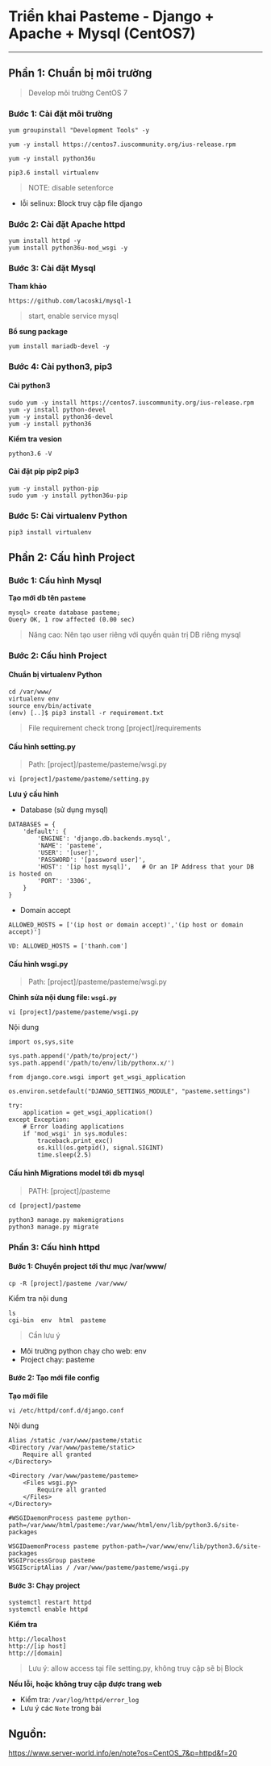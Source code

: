 # Triển khai Pasteme - Django + Apache + Mysql (CentOS7)
---
## Phần 1: Chuẩn bị môi trường
> Develop môi trường CentOS 7

### Bước 1: Cài đặt môi trường
```
yum groupinstall "Development Tools" -y

yum -y install https://centos7.iuscommunity.org/ius-release.rpm

yum -y install python36u

pip3.6 install virtualenv
```

> NOTE: disable setenforce
 - lỗi selinux: Block truy cập file django

### Bước 2: Cài đặt Apache httpd
```
yum install httpd -y
yum install python36u-mod_wsgi -y
```
### Bước 3: Cài đặt Mysql

__Tham khảo__
```
https://github.com/lacoski/mysql-1
```
> start, enable service mysql

__Bổ sung package__
```
yum install mariadb-devel -y
```

### Bước 4: Cài python3, pip3
#### Cài python3
```
sudo yum -y install https://centos7.iuscommunity.org/ius-release.rpm
yum -y install python-devel
yum -y install python36-devel
yum -y install python36
```

__Kiểm tra vesion__
```
python3.6 -V
```

#### Cài đặt pip pip2 pip3
```
yum -y install python-pip
sudo yum -y install python36u-pip
```

### Bước 5: Cài virtualenv Python
```
pip3 install virtualenv
```

## Phần 2: Cấu hình Project

### Bước 1: Cấu hình Mysql
__Tạo mới db tên `pasteme`__

```
mysql> create database pasteme;
Query OK, 1 row affected (0.00 sec)
```

> Năng cao: Nên tạo user riêng với quyền quản trị DB riêng mysql

### Bước 2: Cấu hình Project
#### Chuẩn bị virtualenv Python
```
cd /var/www/
virtualenv env
source env/bin/activate
(env) [..]$ pip3 install -r requirement.txt
```
> File requirement check trong [project]/requirements
#### Cấu hình setting.py
> Path: [project]/pasteme/pasteme/wsgi.py

```
vi [project]/pasteme/pasteme/setting.py
```

__Lưu ý cấu hình__
- Database (sử dụng mysql)

```
DATABASES = {
    'default': {
        'ENGINE': 'django.db.backends.mysql',
        'NAME': 'pasteme',
        'USER': '[user]',
        'PASSWORD': '[password user]',
        'HOST': '[ip host mysql]',   # Or an IP Address that your DB is hosted on
        'PORT': '3306',
    }
}
```

- Domain accept

```
ALLOWED_HOSTS = ['(ip host or domain accept)','(ip host or domain accept)']

VD: ALLOWED_HOSTS = ['thanh.com']
```
#### Cấu hình wsgi.py
> Path: [project]/pasteme/pasteme/wsgi.py

__Chỉnh sửa nội dung file: `wsgi.py`__
```
vi [project]/pasteme/pasteme/wsgi.py
```
Nội dung
```
import os,sys,site

sys.path.append('/path/to/project/')
sys.path.append('/path/to/env/lib/pythonx.x/')

from django.core.wsgi import get_wsgi_application

os.environ.setdefault("DJANGO_SETTINGS_MODULE", "pasteme.settings")

try:
    application = get_wsgi_application()
except Exception:
    # Error loading applications
    if 'mod_wsgi' in sys.modules:
        traceback.print_exc()
        os.kill(os.getpid(), signal.SIGINT)
        time.sleep(2.5)
```
#### Cấu hình Migrations model tới db mysql
> PATH: [project]/pasteme

```
cd [project]/pasteme

python3 manage.py makemigrations
python3 manage.py migrate
```

### Phần 3: Cấu hình httpd
#### Bước 1: Chuyển project tới thư mục /var/www/
```
cp -R [project]/pasteme /var/www/
```
Kiểm tra nội dung
```
ls
cgi-bin  env  html  pasteme
```
> Cần lưu ý
 - Môi trường python chạy cho web: env
 - Project chạy: pasteme

#### Bước 2: Tạo mới file config
__Tạo mới file__
```
vi /etc/httpd/conf.d/django.conf
```
Nội dung
```
Alias /static /var/www/pasteme/static
<Directory /var/www/pasteme/static>
    Require all granted
</Directory>

<Directory /var/www/pasteme/pasteme>
    <Files wsgi.py>
        Require all granted
    </Files>
</Directory>

#WSGIDaemonProcess pasteme python-path=/var/www/html/pasteme:/var/www/html/env/lib/python3.6/site-packages

WSGIDaemonProcess pasteme python-path=/var/www/env/lib/python3.6/site-packages
WSGIProcessGroup pasteme
WSGIScriptAlias / /var/www/pasteme/pasteme/wsgi.py
```

#### Bước 3: Chạy project
```
systemctl restart httpd
systemctl enable httpd
```

__Kiểm tra__
```
http://localhost
http://[ip host]
http://[domain]
```
> Lưu ý: allow access tại file setting.py, không truy cập sẽ bị Block

__Nếu lỗi, hoặc không truy cập được trang web__
- Kiểm tra: `/var/log/httpd/error_log`
- Lưu ý các `Note` trong bài

## Nguồn:

https://www.server-world.info/en/note?os=CentOS_7&p=httpd&f=20

